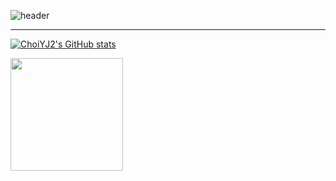 ![header](https://capsule-render.vercel.app/api?type=waving&text=ChoiYJ2's%GitHub&color=gradient&customColorList=26&height=280&animation=fadeIn&fontColor=F0FFF0)

---

[![ChoiYJ2's GitHub stats](https://github-readme-stats.vercel.app/api?username=ChoiYJ2&include_all_commits=true&theme=nord&hide_border=true&count_private=true)](https://github.com/ChoiYJ2/github-readme-stats)

<a href="https://github.com/ChoiYJ2"><img align="center" style="height:180px" src="https://github-readme-stats.vercel.app/api/top-langs/?username=ChoiYJ2&layout=compact&theme=merko&hide_border=true" /></a> 
<!--
**ChoiYJ2/ChoiYJ2** is a ✨ _special_ ✨ repository because its `README.md` (this file) appears on your GitHub profile.

Here are some ideas to get you started:

- 🔭 I’m currently working on ...
- 🌱 I’m currently learning ...
- 👯 I’m looking to collaborate on ...
- 🤔 I’m looking for help with ...
- 💬 Ask me about ...
- 📫 How to reach me: ...
- 😄 Pronouns: ...
- ⚡ Fun fact: ...
-->
